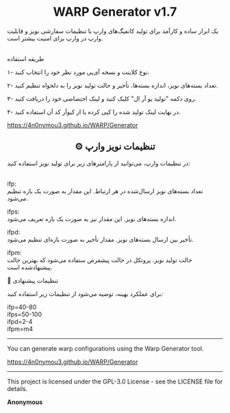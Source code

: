 <h1 align="center">WARP Generator v1.7</h1>
یک ابزار ساده و کارآمد برای تولید کانفیگ‌های وارپ با تنظیمات سفارشی نویز و قابلیت وارپ در وارپ برای امنیت بیشتر است.<br><br>

طریقه استفاده

۱- نوع کلاینت و نسخه آی‌پی مورد نظر خود را انتخاب کنید.

۲- تعداد بسته‌های نویز، اندازه بسته‌ها، تأخیر و حالت تولید نویز را به دلخواه تنظیم کنید.

۳- روی دکمه "تولید یو آر ال" کلیک کنید و لینک اختصاصی خود را دریافت کنید.

۴- در نهایت لینک تولید شده را کپی کرده یا از کیوآر کد آن استفاده کنید.

https://4n0nymou3.github.io/WARP/Generator

<h2 align="center">⚙️ تنظیمات نویز وارپ</h2>در تنظیمات وارپ، می‌توانید از پارامترهای زیر برای تولید نویز استفاده کنید:<br><br>

ifp:<br>
تعداد بسته‌های نویز ارسال‌شده در هر ارتباط. این مقدار به صورت یک بازه تنظیم می‌شود.

ifps:<br>
اندازه بسته‌های نویز. این مقدار نیز به صورت یک بازه تعریف می‌شود.

ifpd:<br>
تأخیر بین ارسال بسته‌های نویز. مقدار تأخیر به صورت بازه‌ای تنظیم می‌شود.

ifpm:<br>
حالت تولید نویز. پروتکل در حالت پیشفرض ستفاده می‌شود که بهترین حالت پیشنهاد‌شده است.


🔧 تنظیمات پیشنهادی

برای عملکرد بهینه، توصیه می‌شود از تنظیمات زیر استفاده کنید:

ifp=40-80  
ifps=50-100  
ifpd=2-4  
ifpm=m4

- - - - - -

You can generate warp configurations using the Warp Generator tool.

https://4n0nymou3.github.io/WARP/Generator

- - - - - -

This project is licensed under the GPL-3.0 License - see the LICENSE file for details.

<b>Anonymous</b>
